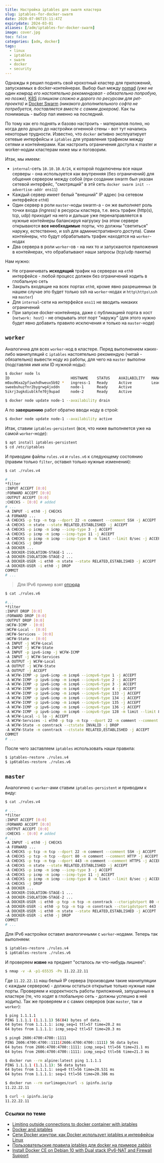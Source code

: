 ```yaml
---
title: Настройка iptables для swarm кластера
slug: iptables-for-docker-swarm
date: 2020-07-06T15:11:47Z
expirydate: 2024-03-01
aliases: [/adm/iptables-for-docker-swarm]
image: cover.jpg
toc: false
categories: [adm, docker]
tags:
  - linux
  - iptables
  - swarm
  - docker
  - security
---
```


Однажды я решил поднять свой крохотный кластер для приложений, запускаемых в docker-контейнерах. Выбор был между [nomad](https://www.nomadproject.io/) _(уже не один комрад его настоятельно рекомендовал - обязательно попробую, но позже)_, [K8S](https://kubernetes.io/) _(слишком сложно и дорого по ресурсам для pet-проекта)_ и [Docker Swarm](https://docs.docker.com/engine/swarm/) _(никакого дополнительного софта не потребуется, поставляется вместе с самим докером)_. Как ты понимаешь - выбор пал именно на последний.

По тому как его поднять и базово настроить - материалов полно, но когда дело дошло до настройки огненной стены - вот тут начались некоторые трудности. Известно, что `docker` активно эксплуатирует сетевые интерфейсы и `iptables` для управления трафиком между сетями и контейнерами. Как настроить ограничения доступа к master и worker-нодам кластерам ниже мы и поговорим.

Итак, мы имеем:

- `internal`-сеть `10.10.10.0/24`, к которой подключены все наши серверы - она используется как внутренняя (без ограничений) для общения сервером между собой (при создании swarm был указан сетевой интерфейс, "смотрящий" в этй сеть `docker swarm init --advertise-addr ens11`)
- Каждый сервер имеет белый "внешний" IP адрес (на сетевом интерфейсе `eth0`)
- Один сервер в роли `master`-ноды swarm-а - он же выполняет роль точки входа _(ingress)_ в ресурсы кластера, т.е. весь трафик (http(s), tcp, udp) приходит на него и дальше уже перенаправляется в нужные контейнеры балансируя нагрузку (на этом сервере открываются **все необходимые** порты, что должны "светиться" наружу, естественно, и ssh для административного доступа). Сами контейнеры, что будут обрабатывать трафик находятся на `worker`-нодах
- Два сервера в роли `worker`-ов - на них то и запускаются приложения в контейнерах, что обрабатывают наши запросы (tcp/udp пакеты)

Нам нужно:

- Не ограничивать **исходящий** трафик на серверах на `eth0` интерфейсе - любой процесс должен без ограничений ходить в глобальную сеть
- Закрыть входящие на всех портах `eth0`, кроме явно разрешенных (в нашем случае это будет только ssh на `worker`-нодах и `http\https\ssh` на `master`)
- Для `internal`-сети на интерфейсе `ens11` не вводить никаких ограничений
- При запуске docker-контейнера, даже с публикацией порта в хост (`network: host`) - не открывать этот порт "наружу" (для этого нужно будет явно добавить правило исключения и только на `master`-ноде)

## `worker`

Аналогична для всех `worker`-нод в кластере. Перед выполнением каких-либо манипуляций c `iptables` настоятельно рекомендую (читай - обязательно) вывести ноду из работы, для чего на `master` выполни (подставляя имя или ID нужной ноды):

```bash
$ docker node ls
ID                            HOSTNAME    STATUS    AVAILABILITY   MANAGER STATUS   ENGINE VERSION
m0au96xa2pfiwxhdhweux5b92 *   ingress-1   Ready     Active         Leader           19.03.12
sweebuhuzfnr2bygrwg4jxddn     node-1      Ready     Active                          19.03.12
5ikrj3ugkdiublkfe70j9upad     node-2      Ready     Active                          19.03.12

$ docker node update node-1 --availability drain
```

А по **завершению** работ обратно вводи ноду в строй:

```bash
$ docker node update node-1 --availability active
```

Итак, ставим `iptables-persistent` (все, что ниже выполняется уже на самой `worker`-ноде):

```bash
$ apt install iptables-persistent
$ cd /etc/iptables
```

И приводим файлы `rules.v4` и `rules.v6` к следующему состоянию (правим только `filter`, оставил только нужные изменения):

```bash
$ cat ./rules.v4

# ...
*filter
:INPUT ACCEPT [0:0]
:FORWARD ACCEPT [0:0]
:OUTPUT ACCEPT [0:0]
:CHECKS - [0:0] # added
# ...
-A INPUT -i eth0 -j CHECKS
-A FORWARD ...
-A CHECKS -p tcp -m tcp --dport 22 -m comment --comment SSH -j ACCEPT
-A CHECKS -m state --state RELATED,ESTABLISHED -j ACCEPT
-A CHECKS -p icmp -m icmp --icmp-type 3 -j ACCEPT
-A CHECKS -p icmp -m icmp --icmp-type 11 -j ACCEPT
-A CHECKS -p icmp -m icmp --icmp-type 8 -m limit --limit 8/sec -j ACCEPT
-A CHECKS -j DROP
-A DOCKER ...
-A DOCKER-ISOLATION-STAGE-1 ...
-A DOCKER-ISOLATION-STAGE-2 ...
-A DOCKER-USER -i eth0 -m state --state RELATED,ESTABLISHED -j ACCEPT
-A DOCKER-USER -i eth0 -j DROP
COMMIT
# ...
```

> Для IPv6 пример взят [отсюда](https://community.hetzner.com/tutorials/debian-10-docker-install-dual%20stack-ipv6nat-firewall#step-33---create-basic-firewall-rules)

```bash
$ cat ./rules.v6

#...
*filter
:INPUT DROP [0:0]
:FORWARD DROP [0:0]
:OUTPUT DROP [0:0]
:WCFW-ICMP - [0:0]
:WCFW-Local - [0:0]
:WCFW-Services - [0:0]
:WCFW-State - [0:0]
-A INPUT -j WCFW-Local
-A INPUT -j WCFW-State
-A INPUT -p ipv6-icmp -j WCFW-ICMP
-A INPUT -j WCFW-Services
-A OUTPUT -j WCFW-Local
-A OUTPUT -j WCFW-State
-A OUTPUT -j ACCEPT
-A WCFW-ICMP -p ipv6-icmp -m icmp6 --icmpv6-type 1 -j ACCEPT
-A WCFW-ICMP -p ipv6-icmp -m icmp6 --icmpv6-type 2 -j ACCEPT
-A WCFW-ICMP -p ipv6-icmp -m icmp6 --icmpv6-type 3 -j ACCEPT
-A WCFW-ICMP -p ipv6-icmp -m icmp6 --icmpv6-type 4 -j ACCEPT
-A WCFW-ICMP -p ipv6-icmp -m icmp6 --icmpv6-type 133 -j ACCEPT
-A WCFW-ICMP -p ipv6-icmp -m icmp6 --icmpv6-type 134 -j ACCEPT
-A WCFW-ICMP -p ipv6-icmp -m icmp6 --icmpv6-type 135 -j ACCEPT
-A WCFW-ICMP -p ipv6-icmp -m icmp6 --icmpv6-type 136 -j ACCEPT
-A WCFW-ICMP -p ipv6-icmp -m icmp6 --icmpv6-type 128 -m limit --limit 8/sec -j ACCEPT
-A WCFW-Local -i lo -j ACCEPT
-A WCFW-Services -i eth0 -p tcp -m tcp --dport 22 -m comment --comment SSH -j ACCEPT
-A WCFW-State -m conntrack --ctstate INVALID -j DROP
-A WCFW-State -m conntrack --ctstate RELATED,ESTABLISHED -j ACCEPT
COMMIT
# ...
```

После чего заставляем `iptables` использовать наши правила:

```bash
$ iptables-restore ./rules.v4
$ ip6tables-restore ./rules.v6
```

## `master`

Аналогично с `worker`-ами ставим `iptables-persistent` и приводим к виду:

```bash
$ cat ./rules.v4

# ...
*filter
:INPUT ACCEPT [0:0]
:FORWARD ACCEPT [0:0]
:OUTPUT ACCEPT [0:0]
:CHECKS - [0:0] # added
# ...
-A INPUT -i eth0 -j CHECKS
-A FORWARD ...
-A CHECKS -p tcp -m tcp --dport 22 -m comment --comment SSH -j ACCEPT
-A CHECKS -p tcp -m tcp --dport 80 -m comment --comment HTTP -j ACCEPT
-A CHECKS -p tcp -m tcp --dport 443 -m comment --comment HTTPS -j ACCEPT
-A CHECKS -m state --state RELATED,ESTABLISHED -j ACCEPT
-A CHECKS -p icmp -m icmp --icmp-type 3 -j ACCEPT
-A CHECKS -p icmp -m icmp --icmp-type 11 -j ACCEPT
-A CHECKS -p icmp -m icmp --icmp-type 8 -m limit --limit 8/sec -j ACCEPT
-A CHECKS -j DROP
-A DOCKER ...
-A DOCKER-ISOLATION-STAGE-1 ...
-A DOCKER-ISOLATION-STAGE-2 ...
-A DOCKER-USER -i eth0 -p tcp -m tcp -m conntrack --ctorigdstport 80 -m comment --comment HTTP -j ACCEPT
-A DOCKER-USER -i eth0 -p tcp -m tcp -m conntrack --ctorigdstport 443 -m comment --comment HTTPS -j ACCEPT
-A DOCKER-USER -i eth0 -m state --state RELATED,ESTABLISHED -j ACCEPT
-A DOCKER-USER -i eth0 -j DROP
COMMIT
# ...
```

Для IPv6 настройки оставил аналогичными с `worker`-нодами. Теперь так выполняем:

```bash
$ iptables-restore ./rules.v4
$ ip6tables-restore ./rules.v6
```

И проверяем **извне** на предмет "осталось ли что-нибудь лишнее":

```bash
$ nmap -v -A -p1-65535 -Pn 11.22.22.11
```

Где `11.22.22.11` наш белый IP сервера (производим такие манипуляции с каждым сервером) - должны остаться открытые только нужные нам порты. Проверяем и корректность работы приложений, запущенных в кластере (те, что ходят в глобальную сеть - должны успешно в неё ходить). Так же проверяем и с самих севреров (как `master`, так и `worker`):

```bash
$ ping 1.1.1.1
PING 1.1.1.1 (1.1.1.1) 56(84) bytes of data.
64 bytes from 1.1.1.1: icmp_seq=1 ttl=57 time=20.2 ms
64 bytes from 1.1.1.1: icmp_seq=2 ttl=57 time=20.3 ms

$ ping6 2606:4700:4700::1111
PING 2606:4700:4700::1111(2606:4700:4700::1111) 56 data bytes
64 bytes from 2606:4700:4700::1111: icmp_seq=1 ttl=56 time=21.1 ms
64 bytes from 2606:4700:4700::1111: icmp_seq=2 ttl=56 time=21.3 ms

$ docker run --rm alpine:latest ping 1.1.1.1
PING 1.1.1.1 (1.1.1.1): 56 data bytes
64 bytes from 1.1.1.1: seq=0 ttl=56 time=20.531 ms
64 bytes from 1.1.1.1: seq=1 ttl=56 time=20.386 ms

$ docker run --rm curlimages/curl -s ipinfo.io/ip
11.22.22.11

$ curl -s ipinfo.io/ip
11.22.22.11
```

### Ссылки по теме

- [Limiting outside connections to docker container with iptables](https://serverfault.com/a/933803)
- [Docker and iptables](https://docs.docker.com/network/iptables/#add-iptables-policies-before-dockers-rules)
- [Сети Docker изнутри: как Docker использует iptables и интерфейсы Linux](https://habr.com/ru/post/333874/)
- [Пользовательские правила iptables для docker на примере zabbix](https://habr.com/ru/post/473222/)
- [Install Docker CE on Debian 10 with Dual stack IPv6-NAT and Firewall Support](https://community.hetzner.com/tutorials/debian-10-docker-install-dual%20stack-ipv6nat-firewall)
